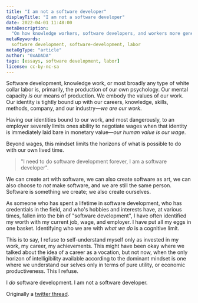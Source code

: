 ```yaml
---
title: "I am not a software developer"
displayTitle: "I am not a software developer"
date: 2022-04-01 11:48:00
metaDescription:
  "On how knowledge workers, software developers, and workers more generally produce personal identities coupled to the production of surplus value"
metaKeywords:
  software development, software-development, labor
metaOgType: "article"
author: "0xADADA"
tags: [essays, software development, labor]
license: cc-by-nc-sa
---
```


Software development, knowledge work, or most broadly any type of white collar labor is, primarily, the production of our own psychology.
Our mental capacity _is_ our means of production.
We embody the values of our work.
Our identity is tightly bound up with our careers, knowledge, skills, methods, company, and our industry—_we are our work_.

Having our identities bound to our work, and most dangerously,
to an employer severely limits ones ability to negotiate wages when that identity is immediately laid bare in monetary value—_our human value is our wage_.

Beyond wages, this mindset limits the horizons of what is possible to do with our own lived time.

> "I need to do software development forever, I am a software developer".

We can create art with software, we can also create software as art, we can also choose to _not_ make software,
and we are still the same person.
Software is something we create; we also create ourselves.

As someone who has spent a lifetime in software development, who has credentials in the field, and who's hobbies and interests have,
at various times, fallen into the bin of "software development",
I have often identified my worth with my current job, wage, and employer.
I have put all my eggs in one basket.
Identifying who we are with _what we do_ is a cognitive limit.

This is to say, I refuse to self-understand myself only as invested in my work, my career,
my achievements. This might have been okay where we talked about the idea of a career
as a vocation, but not now, when the only horizon of intelligibility available according
to the dominant mindset is one where we understand our selves only in terms of pure
utility, or economic productiveness. This I refuse.

I _do_ software development. I am not a software developer.

<aside>
  Originally a <a href="https://twitter.com/0xADADA/status/1501622372897632257" rel="external">twitter thread</a>.
</aside>
